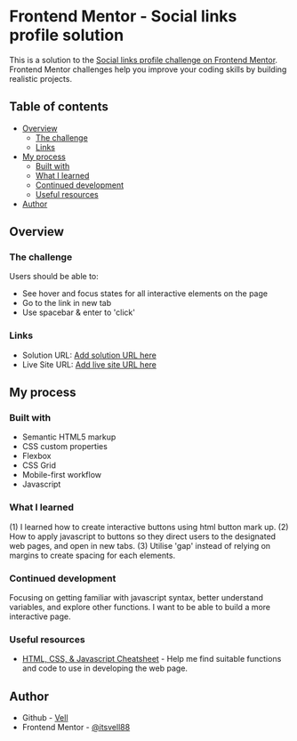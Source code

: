 # Frontend Mentor - Social links profile solution

This is a solution to the [Social links profile challenge on Frontend Mentor](https://www.frontendmentor.io/challenges/social-links-profile-UG32l9m6dQ). Frontend Mentor challenges help you improve your coding skills by building realistic projects.

## Table of contents

- [Overview](#overview)
  - [The challenge](#the-challenge)
  - [Links](#links)
- [My process](#my-process)
  - [Built with](#built-with)
  - [What I learned](#what-i-learned)
  - [Continued development](#continued-development)
  - [Useful resources](#useful-resources)
- [Author](#author)

## Overview

### The challenge

Users should be able to:

- See hover and focus states for all interactive elements on the page
- Go to the link in new tab
- Use spacebar & enter to 'click'

### Links

- Solution URL: [Add solution URL here](https://your-solution-url.com)
- Live Site URL: [Add live site URL here](https://your-live-site-url.com)

## My process

### Built with

- Semantic HTML5 markup
- CSS custom properties
- Flexbox
- CSS Grid
- Mobile-first workflow
- Javascript

### What I learned

(1) I learned how to create interactive buttons using html button mark up.
(2) How to apply javascript to buttons so they direct users to the designated web pages, and open in new tabs.
(3) Utilise 'gap' instead of relying on margins to create spacing for each elements.

### Continued development

Focusing on getting familiar with javascript syntax, better understand variables, and explore other functions. I want to be able to build a more interactive page.

### Useful resources

- [HTML, CSS, & Javascript Cheatsheet](https://www.w3schools.com/) - Help me find suitable functions and code to use in developing the web page.

## Author

- Github - [Vell](https://github.com/itsvell88)
- Frontend Mentor - [@itsvell88](https://www.frontendmentor.io/profile/itsvell88)
